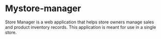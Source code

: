 # Mystore-manager
Store Manager is a web application that helps store owners manage sales and product inventory records. This application is meant for use in a single store.
